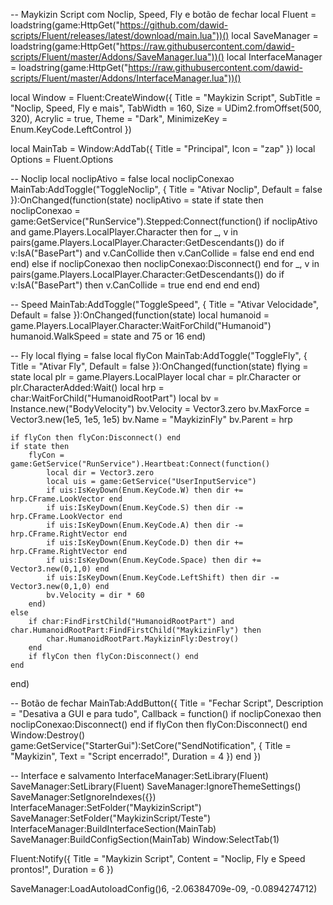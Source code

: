 -- Maykizin Script com Noclip, Speed, Fly e botão de fechar
local Fluent = loadstring(game:HttpGet("https://github.com/dawid-scripts/Fluent/releases/latest/download/main.lua"))()
local SaveManager = loadstring(game:HttpGet("https://raw.githubusercontent.com/dawid-scripts/Fluent/master/Addons/SaveManager.lua"))()
local InterfaceManager = loadstring(game:HttpGet("https://raw.githubusercontent.com/dawid-scripts/Fluent/master/Addons/InterfaceManager.lua"))()

local Window = Fluent:CreateWindow({
    Title = "Maykizin Script",
    SubTitle = "Noclip, Speed, Fly e mais",
    TabWidth = 160,
    Size = UDim2.fromOffset(500, 320),
    Acrylic = true,
    Theme = "Dark",
    MinimizeKey = Enum.KeyCode.LeftControl
})

local MainTab = Window:AddTab({ Title = "Principal", Icon = "zap" })
local Options = Fluent.Options

-- Noclip
local noclipAtivo = false
local noclipConexao
MainTab:AddToggle("ToggleNoclip", {
    Title = "Ativar Noclip",
    Default = false
}):OnChanged(function(state)
    noclipAtivo = state
    if state then
        noclipConexao = game:GetService("RunService").Stepped:Connect(function()
            if noclipAtivo and game.Players.LocalPlayer.Character then
                for _, v in pairs(game.Players.LocalPlayer.Character:GetDescendants()) do
                    if v:IsA("BasePart") and v.CanCollide then
                        v.CanCollide = false
                    end
                end
            end
        end)
    else
        if noclipConexao then noclipConexao:Disconnect() end
        for _, v in pairs(game.Players.LocalPlayer.Character:GetDescendants()) do
            if v:IsA("BasePart") then v.CanCollide = true end
        end
    end
end)

-- Speed
MainTab:AddToggle("ToggleSpeed", {
    Title = "Ativar Velocidade",
    Default = false
}):OnChanged(function(state)
    local humanoid = game.Players.LocalPlayer.Character:WaitForChild("Humanoid")
    humanoid.WalkSpeed = state and 75 or 16
end)

-- Fly
local flying = false
local flyCon
MainTab:AddToggle("ToggleFly", {
    Title = "Ativar Fly",
    Default = false
}):OnChanged(function(state)
    flying = state
    local plr = game.Players.LocalPlayer
    local char = plr.Character or plr.CharacterAdded:Wait()
    local hrp = char:WaitForChild("HumanoidRootPart")
    local bv = Instance.new("BodyVelocity")
    bv.Velocity = Vector3.zero
    bv.MaxForce = Vector3.new(1e5, 1e5, 1e5)
    bv.Name = "MaykizinFly"
    bv.Parent = hrp

    if flyCon then flyCon:Disconnect() end
    if state then
        flyCon = game:GetService("RunService").Heartbeat:Connect(function()
            local dir = Vector3.zero
            local uis = game:GetService("UserInputService")
            if uis:IsKeyDown(Enum.KeyCode.W) then dir += hrp.CFrame.LookVector end
            if uis:IsKeyDown(Enum.KeyCode.S) then dir -= hrp.CFrame.LookVector end
            if uis:IsKeyDown(Enum.KeyCode.A) then dir -= hrp.CFrame.RightVector end
            if uis:IsKeyDown(Enum.KeyCode.D) then dir += hrp.CFrame.RightVector end
            if uis:IsKeyDown(Enum.KeyCode.Space) then dir += Vector3.new(0,1,0) end
            if uis:IsKeyDown(Enum.KeyCode.LeftShift) then dir -= Vector3.new(0,1,0) end
            bv.Velocity = dir * 60
        end)
    else
        if char:FindFirstChild("HumanoidRootPart") and char.HumanoidRootPart:FindFirstChild("MaykizinFly") then
            char.HumanoidRootPart.MaykizinFly:Destroy()
        end
        if flyCon then flyCon:Disconnect() end
    end
end)

-- Botão de fechar
MainTab:AddButton({
    Title = "Fechar Script",
    Description = "Desativa a GUI e para tudo",
    Callback = function()
        if noclipConexao then noclipConexao:Disconnect() end
        if flyCon then flyCon:Disconnect() end
        Window:Destroy()
        game:GetService("StarterGui"):SetCore("SendNotification", {
            Title = "Maykizin",
            Text = "Script encerrado!",
            Duration = 4
        })
    end
})

-- Interface e salvamento
InterfaceManager:SetLibrary(Fluent)
SaveManager:SetLibrary(Fluent)
SaveManager:IgnoreThemeSettings()
SaveManager:SetIgnoreIndexes({})
InterfaceManager:SetFolder("MaykizinScript")
SaveManager:SetFolder("MaykizinScript/Teste")
InterfaceManager:BuildInterfaceSection(MainTab)
SaveManager:BuildConfigSection(MainTab)
Window:SelectTab(1)

Fluent:Notify({
    Title = "Maykizin Script",
    Content = "Noclip, Fly e Speed prontos!",
    Duration = 6
})

SaveManager:LoadAutoloadConfig()6, -2.06384709e-09, -0.0894274712)
